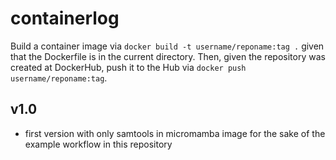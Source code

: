# containerlog

Build a container image via `docker build -t username/reponame:tag .` given that the Dockerfile is in the current directory. Then, given the repository was created at DockerHub, push it to the Hub via `docker push username/reponame:tag`.
## v1.0
- first version with only samtools in micromamba image for the sake of the example workflow in this repository